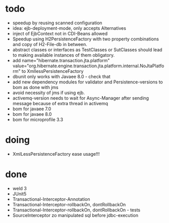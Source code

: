 
# todo
* speedup by reusing scanned configuration
* idea: ejb-deployment-mode, only accepts Alternatives
* inject of EjbContext not in CDI-Beans allowed
* Speedup using H2PersistenceFactory with two property combinations and copy of H2-File-db in between.
* abstract classes or interfaces as TestClasses or SutClasses should lead to making available instances of them obligatory. 
* add name="hibernate.transaction.jta.platform" value="org.hibernate.engine.transaction.jta.platform.internal.NoJtaPlatform" to XmllessPersistenceFactory
* dbunit only works with Javaee 8.0 - check that
* add new dependency modules for validator and Persistence-versions to bom as done with jms
* avoid necessity of jms if using ejb.
* activemq-version needs to wait for Async-Manager after sending message because of extra thread in activemq
* bom for javaee 7.0
* bom for javaee 8.0
* bom for microprofile 3.3

# doing
* XmlLessPersistenceFactory ease usage!!!


# done
* weld 3
* JUnit5
* Transactional-Interceptor-Annotation
* Transactional-Interceptor-rollbackOn, dontRollbackOn
* Transactional-Interceptor-rollbackOn, dontRollbackOn - tests
* SourceInterceptor zo manipulated sql before jdbc-execution